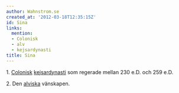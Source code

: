 ```yaml
---
author: Wahnstrom.se
created_at: '2012-03-18T12:35:15Z'
id: Sina
links:
  mention:
  - Colonisk
  - alv
  - kejsardynasti
title: Sina
---
```


1\. [Colonisk][] [kejsardynasti] som regerade mellan 230 e.D. och 259 e.D.

2\. Den [alviska] vänskapen.

  [Colonisk]: Colonisk
  [kejsardynasti]: kejsardynasti
  [alviska]: alv